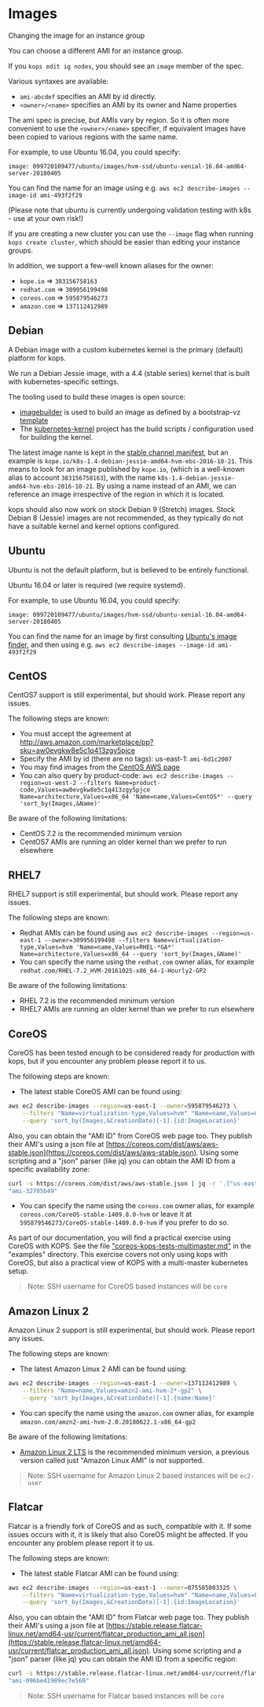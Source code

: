 # Images

Changing the image for an instance group

You can choose a different AMI for an instance group.

If you `kops edit ig nodes`, you should see an `image` member of the spec.

Various syntaxes are available:

* `ami-abcdef` specifies an AMI by id directly.
* `<owner>/<name>` specifies an AMI by its owner and Name properties

The ami spec is precise, but AMIs vary by region.  So it is often more convenient to use the `<owner>/<name>`
specifier, if equivalent images have been copied to various regions with the same name.

For example, to use Ubuntu 16.04, you could specify:

`image: 099720109477/ubuntu/images/hvm-ssd/ubuntu-xenial-16.04-amd64-server-20180405`

You can find the name for an image using e.g. `aws ec2 describe-images --image-id ami-493f2f29`

(Please note that ubuntu is currently undergoing validation testing with k8s - use at your own risk!)

If you are creating a new cluster you can use the `--image` flag when running `kops create cluster`,
which should be easier than editing your instance groups.

In addition, we support a few-well known aliases for the owner:

* `kope.io` => `383156758163`
* `redhat.com` => `309956199498`
* `coreos.com` => `595879546273`
* `amazon.com` => `137112412989`

## Debian

A Debian image with a custom kubernetes kernel is the primary (default) platform for kops.

We run a Debian Jessie image, with a 4.4 (stable series) kernel that is built with kubernetes-specific settings.

The tooling used to build these images is open source:

* [imagebuilder](https://github.com/kubernetes/kube-deploy/tree/master/imagebuilder) is used to build an image
  as defined by a bootstrap-vz [template](https://github.com/kubernetes/kube-deploy/tree/master/imagebuilder/templates)
* The [kubernetes-kernel](https://github.com/kopeio/kubernetes-kernel) project has the build scripts / configuration
  used for building the kernel.

The latest image name is kept in the [stable channel manifest](https://github.com/kubernetes/kops/blob/master/channels/stable),
but an example is `kope.io/k8s-1.4-debian-jessie-amd64-hvm-ebs-2016-10-21`.  This means to look for an image published
by `kope.io`, (which is a well-known alias to account `383156758163`), with the name
`k8s-1.4-debian-jessie-amd64-hvm-ebs-2016-10-21`.  By using a name instead of an AMI, we can reference an image
irrespective of the region in which it is located.

kops should also now work on stock Debian 9 (Stretch) images.  Stock Debian 8 (Jessie) images are not recommended,
as they typically do not have a suitable kernel and kernel options configured.

## Ubuntu

Ubuntu is not the default platform, but is believed to be entirely functional.

Ubuntu 16.04 or later is required (we require systemd).

For example, to use Ubuntu 16.04, you could specify:

`image: 099720109477/ubuntu/images/hvm-ssd/ubuntu-xenial-16.04-amd64-server-20180405`

You can find the name for an image by first consulting [Ubuntu's image finder](https://cloud-images.ubuntu.com/locator/),
and then using e.g. `aws ec2 describe-images --image-id ami-493f2f29`

## CentOS

CentOS7 support is still experimental, but should work. Please report any issues.

The following steps are known:

* You must accept the agreement at http://aws.amazon.com/marketplace/pp?sku=aw0evgkw8e5c1q413zgy5pjce
* Specify the AMI by id (there are no tags): us-east-1: `ami-6d1c2007`
* You may find images from the [CentOS AWS page](https://wiki.centos.org/Cloud/AWS)
* You can also query by product-code: `aws ec2 describe-images --region=us-west-2 --filters Name=product-code,Values=aw0evgkw8e5c1q413zgy5pjce Name=architecture,Values=x86_64 'Name=name,Values=CentOS*' --query 'sort_by(Images,&Name)'`

Be aware of the following limitations:

* CentOS 7.2 is the recommended minimum version
* CentOS7 AMIs are running an older kernel than we prefer to run elsewhere


## RHEL7

RHEL7 support is still experimental, but should work. Please report any issues.

The following steps are known:

* Redhat AMIs can be found using `aws ec2 describe-images --region=us-east-1 --owner=309956199498 --filters Name=virtualization-type,Values=hvm 'Name=name,Values=RHEL-*GA*' Name=architecture,Values=x86_64 --query 'sort_by(Images,&Name)'`
* You can specify the name using the `redhat.com` owner alias, for example `redhat.com/RHEL-7.2_HVM-20161025-x86_64-1-Hourly2-GP2`

Be aware of the following limitations:

* RHEL 7.2 is the recommended minimum version
* RHEL7 AMIs are running an older kernel than we prefer to run elsewhere

## CoreOS

CoreOS has been tested enough to be considered ready for production with kops, but if you encounter any problem please report it to us.

The following steps are known:

* The latest stable CoreOS AMI can be found using:
```bash
aws ec2 describe-images --region=us-east-1 --owner=595879546273 \
    --filters "Name=virtualization-type,Values=hvm" "Name=name,Values=CoreOS-stable*" \
    --query 'sort_by(Images,&CreationDate)[-1].{id:ImageLocation}'
```

Also, you can obtain the "AMI ID" from CoreOS web page too. They publish their AMI's using a json file at [https://coreos.com/dist/aws/aws-stable.json](https://coreos.com/dist/aws/aws-stable.json). Using some scripting and a "json" parser (like jq) you can obtain the AMI ID from a specific availability zone:

```bash
curl -s https://coreos.com/dist/aws/aws-stable.json | jq -r '.["us-east-1"].hvm'
"ami-32705b49"
```

* You can specify the name using the `coreos.com` owner alias, for example `coreos.com/CoreOS-stable-1409.8.0-hvm` or leave it at `595879546273/CoreOS-stable-1409.8.0-hvm` if you prefer to do so.

As part of our documentation, you will find a practical exercise using CoreOS with KOPS. See the file ["coreos-kops-tests-multimaster.md"](https://github.com/kubernetes/kops/blob/master/docs/examples/coreos-kops-tests-multimaster.md) in the "examples" directory. This exercise covers not only using kops with CoreOS, but also a practical view of KOPS with a multi-master kubernetes setup.

> Note: SSH username for CoreOS based instances will be `core`

## Amazon Linux 2

Amazon Linux 2 support is still experimental, but should work. Please report any issues.

The following steps are known:

* The latest Amazon Linux 2 AMI can be found using:
```bash
aws ec2 describe-images --region=us-east-1 --owner=137112412989 \
    --filters "Name=name,Values=amzn2-ami-hvm-2*-gp2" \
    --query 'sort_by(Images,&CreationDate)[-1].{name:Name}'
```
* You can specify the name using the `amazon.com` owner alias, for example `amazon.com/amzn2-ami-hvm-2.0.20180622.1-x86_64-gp2`

Be aware of the following limitations:

* [Amazon Linux 2 LTS](https://aws.amazon.com/amazon-linux-2/release-notes/) is the recommended minimum version, a previous version called just "Amazon Linux AMI" is not supported.

> Note: SSH username for Amazon Linux 2 based instances will be `ec2-user`

## Flatcar

Flatcar is a friendly fork of CoreOS and as such, compatible with it. If some issues occurs with it, it is likely that also CoreOS miight be affected. If you encounter any problem please report it to us.

The following steps are known:

* The latest stable Flatcar AMI can be found using:
```bash
aws ec2 describe-images --region=us-east-1 --owner=075585003325 \
    --filters "Name=virtualization-type,Values=hvm" "Name=name,Values=Flatcar-stable*" \
    --query 'sort_by(Images,&CreationDate)[-1].{id:ImageLocation}'
```

Also, you can obtain the "AMI ID" from Flatcar web page too. They publish their AMI's using a json file at [https://stable.release.flatcar-linux.net/amd64-usr/current/flatcar_production_ami_all.json](https://stable.release.flatcar-linux.net/amd64-usr/current/flatcar_production_ami_all.json). Using some scripting and a "json" parser (like jq) you can obtain the AMI ID from a specific region:

```bash
curl -s https://stable.release.flatcar-linux.net/amd64-usr/current/flatcar_production_ami_all.json | jq -r '.amis[] | select(.name == "us-east-1") | .hvm'
"ami-096be41989ec7e569"
```

> Note: SSH username for Flatcar based instances will be `core`
